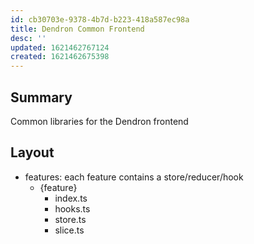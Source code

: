 ```yaml
---
id: cb30703e-9378-4b7d-b223-418a587ec98a
title: Dendron Common Frontend
desc: ''
updated: 1621462767124
created: 1621462675398
---
```



## Summary 

Common libraries for the Dendron frontend


## Layout

- features: each feature contains a store/reducer/hook
    - {feature}
        - index.ts
        - hooks.ts
        - store.ts
        - slice.ts
